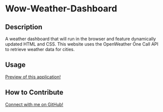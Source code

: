 # Wow-Weather-Dashboard

## Description

A weather dashboard that will run in the browser and feature dynamically updated HTML and CSS. This website uses the OpenWeather One Call API to retrieve weather data for cities.

## Usage

[Preview of this application!](./assets/WWD-image.png)


## How to Contribute

[Connect with me on GitHub!](https://github.com/AbigailLeConte)